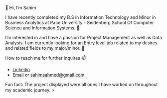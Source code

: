 👋 Hi, I’m Sahim 


I have recently completed my B.S in Information Technology and Minor in Business Analytics at Pace University -
Seidenberg School Of Computer Science and Information Systems. 🌱 

I’m interested in and have a passion for Project Management as well as Data Analysis. I am currently looking for an Entry level job related to my desires and
related fields to my major/minor. 👀 
  
How to reach me for further inquires 📫 
- [Linkedin](https://www.linkedin.com/in/sahimahmed03/)
- [Email](sahimsahmed@gmail.com) or sahimsahmed@gmail.com

Fun fact: The project displayed were all ones I have worked on throughout my academic journey. ⚡

<!---
SahimAhmed/SahimAhmed is a ✨ special ✨ repository because its `README.md` (this file) appears on your GitHub profile.
You can click the Preview link to take a look at your changes.
--->
